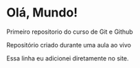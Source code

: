# Olá, Mundo!
Primeiro repositorio do curso de Git e Github

Repositório criado durante uma aula ao vivo

Essa linha eu adicionei diretamente no site.
